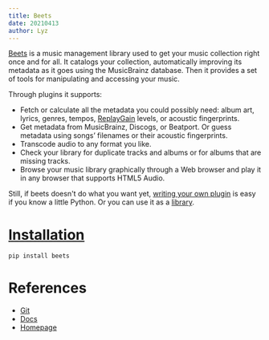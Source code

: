 ```yaml
---
title: Beets
date: 20210413
author: Lyz
---
```


[Beets](https://beets.io/) is a music management library used to get your music
collection right once and for all. It catalogs your collection, automatically
improving its metadata as it goes using the MusicBrainz database. Then it
provides a set of tools for manipulating and accessing your music.

Through plugins it supports:

* Fetch or calculate all the metadata you could possibly need: album art,
    lyrics, genres, tempos,
    [ReplayGain](https://beets.readthedocs.io/en/stable/plugins/replaygain.html)
    levels, or acoustic fingerprints.
* Get metadata from MusicBrainz, Discogs, or Beatport. Or guess metadata using
    songs’ filenames or their acoustic fingerprints.
* Transcode audio to any format you like.
* Check your library for duplicate tracks and albums or for albums that are
    missing tracks.
* Browse your music library graphically through a Web browser and play it in any
    browser that supports HTML5 Audio.

Still, if beets doesn't do what you want yet, [writing your own
plugin](http://beets.readthedocs.org/page/dev/plugins.html) is easy if you
know a little Python. Or you can use it as
a [library](https://beets.readthedocs.io/en/stable/dev/api.html).

# [Installation](https://beets.readthedocs.io/en/stable/guides/main.html#installing)

```bash
pip install beets
```

# References

* [Git](https://github.com/beetbox/beets)
* [Docs](https://beets.readthedocs.io/en/stable/guides/main.html)
* [Homepage](https://beets.io/)
